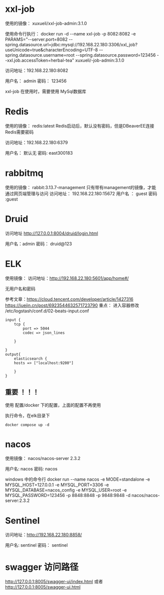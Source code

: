 




# xxl-job
使用的镜像： xuxueli/xxl-job-admin:3.1.0

使用命令行执行： docker run -d   --name xxl-job -p 8082:8082  -e PARAMS="--server.port=8082  --spring.datasource.url=jdbc:mysql://192.168.22.180:3306/xxl_job?useUnicode=true&characterEncoding=UTF-8  --spring.datasource.username=root  --spring.datasource.password=123456 --xxl.job.accessToken=herbal-tea"  xuxueli/-job-admin:3.1.0

访问地址：192.168.22.180:8082

用户名： admin  密码： 123456

xxl-job 在使用时，需要使用 MySql数据库

# Redis
使用的镜像： redis:latest  Redis启动后，默认没有密码，但是DBeaverEE连接Redis需要密码

访问地址：192.168.22.180:6379

用户名： 默认无  密码: east300183

# rabbitmq
使用的镜像： rabbit:3.13.7-management  只有带有management的镜像，才能通过网页端管理与访问
访问地址： 192.168.22.180:15672
用户名 ： guest  密码 :guest

# Druid

访问地址  http://127.0.0.1:8004/druid/login.html

用户名：admin   密码： druid@123


# ELK  
使用镜像： 
访问地址：http://192.168.22.180:5601/app/home#/

无用户名和密码

参考文章：https://cloud.tencent.com/developer/article/1427316
         https://juejin.cn/post/6923544632571723790
重点： 进入容器修改 /etc/logstash/conf.d/02-beats-input.conf

```
input {
    tcp {
        port => 5044
        codec => json_lines

    }

}
output{
    elasticsearch {
    hosts => ["localhost:9200"]

    }
}
```
## 重要 ！！！

使用 配置/docker 下的配置，上面的配置不再使用

执行命令，在elk目录下

```
docker compose up -d
```


# nacos

使用镜像： nacos/nacos-server 2.3.2

用户名: nacos  密码: nacos

windows 中的命令行  docker run --name nacos -e   MODE=standalone -e MYSQL_HOST=127.0.0.1 -e MYSQL_PORT=3306  -e MYSQL_DATABASE=nacos_config -e  MYSQL_USER=root -e  MYSQL_PASSWORD=123456 -p 8848:8848  -p 9848:9848  -d nacos/nacos-server:2.3.2


# Sentinel 


访问地址：http://192.168.22.180:8858/

用户名: sentinel  密码： sentinel


# swagger 访问路径
http://127.0.0.1:8005/swagger-ui/index.html
或者 http://127.0.0.1:8005/swagger-ui.html